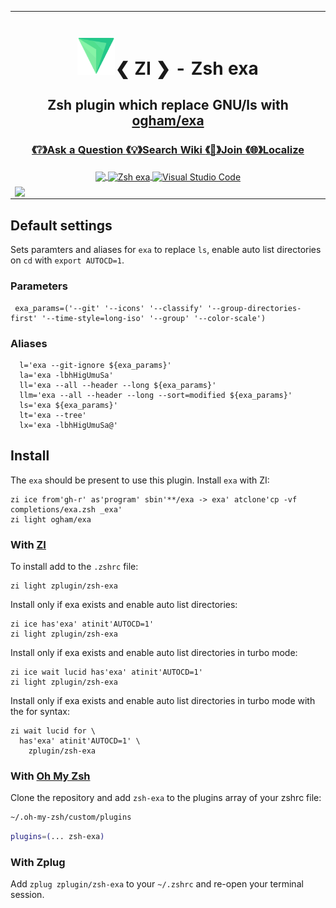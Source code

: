<div align="center">
  <table style="width:100%;height:auto">
    <tr><td align="center">
  <h1>
   <a title="❮ Zsh exa ❯" target="_self" href="https://github.com/z-shell/zsh-exa">
  <img style="width:60;height:60px"
    src="https://raw.githubusercontent.com/z-shell/zi/main/docs/images/favicon.svg"
    alt="Logo" /></a>❮ ZI ❯ - Zsh exa
  </h1>
  <h2>
  Zsh plugin which replace GNU/ls with <a target="_self" href="https://github.com/ogham/exa">ogham/exa</a>
  </h2>
<h3>
  <a href="https://github.com/orgs/z-shell/discussions/">《❔》Ask a Question </a>
  <a href="https://z.digitalclouds.dev/search/">《💡》Search Wiki </a>
  <a href="https://github.com/z-shell/community/issues/new?assignees=&labels=%F0%9F%91%A5+member&template=membership.yml&title=team%3A+">《💜》Join </a>
  <a href="https://digitalclouds.crowdin.com/z-shell/">《🌐》Localize </a>
</h3></td></tr>
<tr>
<td align="center">
  <a title="Crowdin" target="_self" href="https://crowdin.digitalclouds.dev/z-shell">
    <img align="center" src="https://badges.crowdin.net/e/f108c12713ee8526ac878d5671ad6e29/localized.svg" />
  </a>
  <a title="zsh-exa" target="_self" href="https://github.com/z-shell/zsh-exa/">
    <img align="center" src="https://img.shields.io/badge/--019733?logo=vim" alt="Zsh exa" />
  </a>
  <a title="zsh-exa" target="_self" href="https://open.vscode.dev/z-shell/zsh-exa/">
    <img
      align="center"
      src="https://img.shields.io/badge/--007ACC?logo=visual%20studio%20code&logoColor=ffffff"
      alt="Visual Studio Code"
    />
  </a>
</td>
</tr>
<tr><td><img align="center" style="width:100%;height:auto" src="https://user-images.githubusercontent.com/59910950/165784269-3a8a8bfe-f291-4a33-aac9-1afa2b7b767f.png" />
</td></tr></table></div>

## Default settings

Sets paramters and aliases for `exa` to replace `ls`, enable auto list directories on `cd` with `export AUTOCD=1`.

### Parameters

```shell
 exa_params=('--git' '--icons' '--classify' '--group-directories-first' '--time-style=long-iso' '--group' '--color-scale')
```

### Aliases

```shell
  l='exa --git-ignore ${exa_params}'
  la='exa -lbhHigUmuSa'
  ll='exa --all --header --long ${exa_params}'
  llm='exa --all --header --long --sort=modified ${exa_params}'
  ls='exa ${exa_params}'
  lt='exa --tree'
  lx='exa -lbhHigUmuSa@'
```

## Install

The `exa` should be present to use this plugin. Install `exa` with ZI:

```shell
zi ice from'gh-r' as'program' sbin'**/exa -> exa' atclone'cp -vf completions/exa.zsh _exa'
zi light ogham/exa
```

### With [ZI](https://github.com/z-shell/zi)

To install add to the `.zshrc` file:

```shell
zi light zplugin/zsh-exa
```

Install only if exa exists and enable auto list directories:

```shell
zi ice has'exa' atinit'AUTOCD=1'
zi light zplugin/zsh-exa
```

Install only if exa exists and enable auto list directories in turbo mode:

```shell
zi ice wait lucid has'exa' atinit'AUTOCD=1'
zi light zplugin/zsh-exa
```

Install only if exa exists and enable auto list directories in turbo mode with the for syntax:

```shell
zi wait lucid for \
  has'exa' atinit'AUTOCD=1' \
    zplugin/zsh-exa
```

### With [Oh My Zsh](https://ohmyz.sh/)

Clone the repository and add `zsh-exa` to the plugins array of your zshrc file:

```sh
~/.oh-my-zsh/custom/plugins
```

```sh
plugins=(... zsh-exa)
```

### With Zplug

Add `zplug zplugin/zsh-exa` to your `~/.zshrc` and re-open your terminal session.
